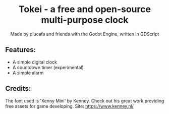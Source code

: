 <p align="center">
    <h1 align = "center">Tokei - a free and open-source multi-purpose clock</h1>
</p>
<p align="center">
    Made by plucafs and friends with the Godot Engine, written in GDScript
</p>

## Features:

- A simple digital clock
- A countdown timer (experimental)
- A simple alarm

## Credits:
The font used is 'Kenny Mini' by Kenney. Check out his great work providing free assets for game developing.
Site: https://www.kenney.nl/
